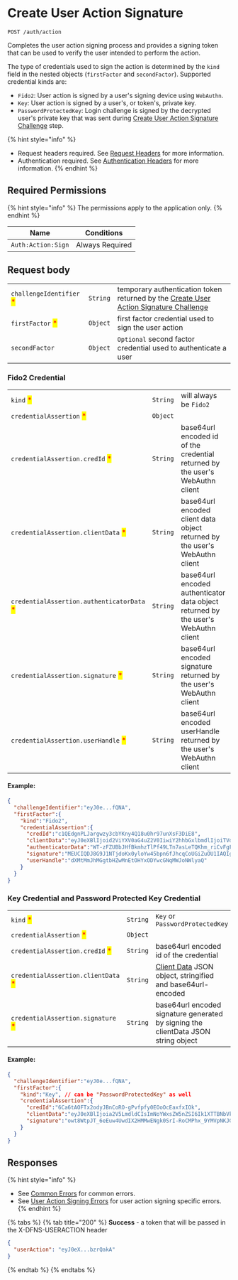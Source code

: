 # Create User Action Signature

`POST /auth/action`

Completes the user action signing process and provides a signing token that can be used to verify the user intended to perform the action.

The type of credentials used to sign the action is determined by the `kind` field in the nested objects (`firstFactor` and `secondFactor`). Supported credential kinds are:

* `Fido2`: User action is signed by a user's signing device using `WebAuthn`.
* `Key`: User action is signed by a user's, or token's, private key.
* `PasswordProtectedKey`: Login challenge is signed by the decrypted user's private key that was sent during [Create User Action Signature Challenge](initUserActionSigning.md) step.

{% hint style="info" %}
* Request headers required. See [Request Headers](../../../getting-started/request-headers.md) for more information.
* Authentication required. See [Authentication Headers](../../../getting-started/request-headers.md#authentication-headers) for more information.
{% endhint %}

## Required Permissions

{% hint style="info" %}
The permissions apply to the application only.
{% endhint %}

| Name               | Conditions      |
| ------------------ | --------------- |
| `Auth:Action:Sign` | Always Required |

## Request body

|                                                          |          |                                                                                                                   |
| -------------------------------------------------------- | -------- | ----------------------------------------------------------------------------------------------------------------- |
| `challengeIdentifier` <mark style="color:red;">\*</mark> | `String` | temporary authentication token returned by the [Create User Action Signature Challenge](initUserActionSigning.md) |
| `firstFactor` <mark style="color:red;">\*</mark>         | `Object` | first factor credential used to sign the user action                                                              |
| `secondFactor`                                           | `Object` | `Optional` second factor credential used to authenticate a user                                                   |

### Fido2 Credential

|                                                                            |          |                                                                                    |
| -------------------------------------------------------------------------- | -------- | ---------------------------------------------------------------------------------- |
| `kind` <mark style="color:red;">\*</mark>                                  | `String` | will always be `Fido2`                                                             |
| `credentialAssertion` <mark style="color:red;">\*</mark>                   | `Object` |                                                                                    |
| `credentialAssertion.credId` <mark style="color:red;">\*</mark>            | `String` | base64url encoded id of the credential returned by the user's WebAuthn client      |
| `credentialAssertion.clientData` <mark style="color:red;">\*</mark>        | `String` | base64url encoded client data object returned by the user's WebAuthn client        |
| `credentialAssertion.authenticatorData` <mark style="color:red;">\*</mark> | `String` | base64url encoded authenticator data object returned by the user's WebAuthn client |
| `credentialAssertion.signature` <mark style="color:red;">\*</mark>         | `String` | base64url encoded signature returned by the user's WebAuthn client                 |
| `credentialAssertion.userHandle` <mark style="color:red;">\*</mark>        | `String` | base64url encoded userHandle returned by the user's WebAuthn client                |

#### Example:

```json
{
  "challengeIdentifier":"eyJ0e...fQNA",
  "firstFactor":{
    "kind":"Fido2",
    "credentialAssertion":{
      "credId":"c1QEdgnPLJargwzy3cbYKny4Q18u0hr97unXsF3DiE8",
      "clientData":"eyJ0eXBlIjoid2ViYXV0aG4uZ2V0IiwiY2hhbGxlbmdlIjoiTVdNME1tWTVZVFEwTURSaU56ZGhOVEZoTnpZNU9EUXdOV0k1WlRRNFkyUmhPRFppTkRrM1pUWXpPVEU1T0dZeU1EY3haakJqWXprNE1tUTVZelkxTUEiLCJvcmlnaW4iOiJodHRwczovL2FwcC5kZm5zLm5pbmphIiwiY3Jvc3NPcmlnaW4iOmZhbHNlfQ",
      "authenticatorData":"WT-zFZUBbJHfBkmhzTlPf49LTn7asLeTQKhm_riCvFgFAAAAAA",
      "signature":"MEUCIQDJ8G9J1NTjdoKx0yloYw45bpn6fJhcqCoUGiZuOU1IAQIgAtPt7S8FHFYW9OMHh3S5FVAxk-lhli-2lX22bBNSDog",
      "userHandle":"dXMtMmJhMGgtbHZwMnEtOHYxODYwcGNqMWJoNWlyaQ"
    }
  }
}
```

### Key Credential and Password Protected Key Credential

|                                                                     |          |                                                                                                                                     |
| ------------------------------------------------------------------- | -------- | ----------------------------------------------------------------------------------------------------------------------------------- |
| `kind` <mark style="color:red;">\*</mark>                           | `String` | `Key` or `PasswordProtectedKey`                                                                                                     |
| `credentialAssertion` <mark style="color:red;">\*</mark>            | `Object` |                                                                                                                                     |
| `credentialAssertion.credId` <mark style="color:red;">\*</mark>     | `String` | base64url encoded id of the credential                                                                                              |
| `credentialAssertion.clientData` <mark style="color:red;">\*</mark> | `String` | [Client Data](../../../advanced-topics/authentication/api-objects.md#key-credential) JSON object, stringified and base64url-encoded |
| `credentialAssertion.signature` <mark style="color:red;">\*</mark>  | `String` | base64url encoded signature generated by signing the clientData JSON string object                                                  |

#### Example:

```json
{
  "challengeIdentifier":"eyJ0e...fQNA",
  "firstFactor":{
    "kind":"Key", // can be "PasswordProtectedKey" as well
    "credentialAssertion":{
      "credId":"6Ca6tAOFTx2odyJBnCoRO-gPvfpfy0EOoOcEaxfxIOk",
      "clientData":"eyJ0eXBlIjoia2V5LmdldCIsImNoYWxsZW5nZSI6Ik1XTTBNbVk1WVRRME1EUmlOemRoTlRGaE56WTVPRFF3TldJNVpUUTRZMlJoT0RaaU5EazNaVFl6T1RFNU9HWXlNRGN4WmpCall6azRNbVE1WXpZMU1BIiwib3JpZ2luIjoiaHR0cHM6Ly9hcHAuZGZucy5uaW5qYSIsImNyb3NzT3JpZ2luIjpmYWxzZX0",
      "signature":"owt8WtpJT_6eEuw4UwdIX2HMMwENgk0SrI-RoCMPhx_9YMVpNKJGmJfHUusf_R1Mor9a_hinQVuXj4_XRdeJFSY2AySXSUk",
    }
  }
}
```

## Responses

{% hint style="info" %}
* See [Common Errors](../../../getting-started/errors.md#common-errors) for common errors.
* See [User Action Signing Errors](../../../getting-started/errors.md#user-action-signing-errors) for user action signing specific errors.
{% endhint %}

{% tabs %}
{% tab title="200" %}
**Success** - a token that will be passed in the X-DFNS-USERACTION header

```json
{
  "userAction": "eyJ0eX...bzrQakA"
}
```
{% endtab %}
{% endtabs %}
